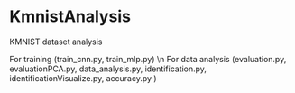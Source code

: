 # KmnistAnalysis
KMNIST dataset analysis

For training (train_cnn.py, train_mlp.py) \n
For data analysis (evaluation.py, evaluationPCA.py,  data_analysis.py, identification.py, identificationVisualize.py, accuracy.py )
